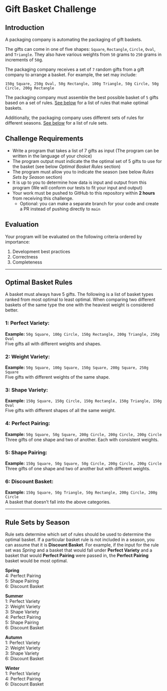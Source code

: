 # Gift Basket Challenge 

## Introduction
A packaging company is automating the packaging of gift baskets. 

The gifts can come in one of five shapes: `Square`, `Rectangle`, `Circle`, `Oval`, and `Triangle`. They also have various weights from `50` grams to `250` grams in increments of `50`g.

The packaging company receives a set of `7` random gifts from a gift company to arrange a basket. For example, the set may include: 

```
150g Square, 250g Oval, 50g Rectangle, 100g Triangle, 50g Circle, 50g Circle, 200g Rectangle
```

The packaging company must assemble the best possible basket of `5` gifts based on a set of rules. [See below](#optimal-basket-rules) for a list of rules that make optimal baskets.

Additionally, the packaging company uses different sets of rules for different seasons. [See below](#rule-sets-by-season) for a list of rule sets.

## Challenge Requirements

- Write a program that takes a list of 7 gifts as input (The program can be written in the language of your choice)
- The program output must indicate the the optimal set of 5 gifts to use for the basket (see below _Optimal Basket Rules_ section)
- The program must allow you to indicate the season (see below _Rules Sets by Season_ section)
- It is up to you to determine how data is input and output from this program (We will conform our tests to fit your input and output)
- Your work must be pushed to GitHub to this repository within **2 hours** from receiving this challenge.
    - Optional: you can make a separate branch for your code and create a PR instead of pushing directly to `main` 


## Evaluation

Your program will be evaluated on the following criteria ordered by importance:
1. Development best practices
2. Correctness
3. Completeness

----

## Optimal Basket Rules

A basket must always have 5 gifts. The following is a list of basket types ranked from most optimal to least optimal. When comparing two different baskets of the same type the one with the heaviest weight is considered better.

### 1: Perfect Variety: 
**Example:** `50g Square, 100g Circle, 150g Rectangle, 200g Triangle, 250g Oval` \
Five gifts all with different weights and shapes. 

### 2: Weight Variety:
**Example:** `50g Square, 100g Square, 150g Square, 200g Square, 250g Square` \
Five gifts with different weights of the same shape.

### 3: Shape Variety:
**Example:** `150g Square, 150g Circle, 150g Rectangle, 150g Triangle, 150g Oval` \
Five gifts with different shapes of all the same weight.

### 4: Perfect Pairing:
**Example:** `50g Square, 50g Square, 200g Circle, 200g Circle, 200g Circle` \
Three gifts of one shape and two of another. Each with consistent weights.

### 5: Shape Pairing:
**Example:** `150g Square, 50g Square, 50g Circle, 200g Circle, 200g Circle` \
Three gifts of one shape and two of another but with different weights.

### 6: Discount Basket:
**Example:** `150g Square, 50g Triangle, 50g Rectangle, 200g Circle, 200g Circle` \
A basket that doesn’t fall into the above categories.

----

## Rule Sets by Season

Rule sets determine which set of rules should be used to determine the optimal basket. If a particular basket rule is not included in a season, you can assume that it is **Discount Basket**. For example, if the input for the rule set was _Spring_ and a basket that would fall under **Perfect Variety** and a basket that would **Perfect Pairing** were passed in, the **Perfect Pairing** basket would be most optimal.

**Spring** \
4: Perfect Pairing \
5: Shape Pairing \
6: Discount Basket

**Summer** \
1: Perfect Variety \
2: Weight Variety \
3: Shape Variety \
4: Perfect Pairing \
5: Shape Pairing \
6: Discount Basket

**Autumn** \
1: Perfect Variety \
2: Weight Variety \
3: Shape Variety \
6: Discount Basket

**Winter** \
1: Perfect Variety \
4: Perfect Pairing \
6: Discount Basket
